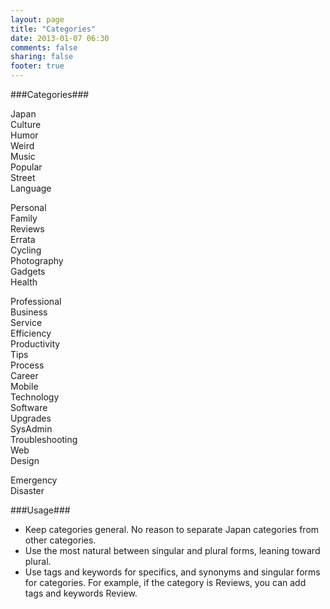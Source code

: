 ```yaml
---
layout: page
title: "Categories"
date: 2013-01-07 06:30
comments: false
sharing: false
footer: true
---
```


###Categories###

Japan  
Culture  
Humor  
Weird  
Music  
Popular  
Street  
Language  
  
Personal  
Family  
Reviews  
Errata  
Cycling  
Photography  
Gadgets  
Health  
  
Professional  
Business  
Service  
Efficiency  
Productivity  
Tips  
Process  
Career  
Mobile  
Technology  
Software  
Upgrades  
SysAdmin  
Troubleshooting  
Web  
Design  
  
Emergency  
Disaster  
  
###Usage###

* Keep categories general. No reason to separate Japan categories from other categories.
* Use the most natural between singular and plural forms, leaning toward plural. 
* Use tags and keywords for specifics, and synonyms and singular forms for categories. For example, if the category is Reviews, you can add tags and keywords Review. 
